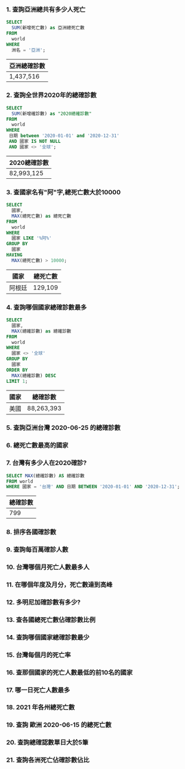 ### 1. 查詢亞洲總共有多少人死亡

```sql
SELECT
  SUM(新增死亡數) as 亞洲總死亡數
FROM
  world
WHERE
  洲名 = '亞洲';
 ```
 
| 亞洲總確診數 |
|----|
| 1,437,516 |

### 2. 查詢全世界2020年的總確診數

```sql
SELECT
  SUM(新增確診數) as "2020總確診數"
FROM
  world
WHERE
 日期 between '2020-01-01' and '2020-12-31'
 AND 國家 IS NOT NULL
 AND 國家 <> '全球';
```

| 2020總確診數 |
|----|
| 82,993,125 |

### 3. 查國家名有"阿"字,總死亡數大於10000

```sql
SELECT
  國家,
  MAX(總死亡數) as 總死亡數
FROM
  world
WHERE
  國家 LIKE '%阿%'
GROUP BY
  國家
HAVING
  MAX(總死亡數) > 10000;
```

| 國家 | 總死亡數 |
|----|----|
| 阿根廷 | 129,109 |

### 4. 查詢哪個國家總確診數最多

```sql
SELECT
  國家,
  MAX(總確診數) as 總確診數
FROM
  world
WHERE
  國家 <> '全球'
GROUP BY
  國家
ORDER BY
  MAX(總確診數) DESC
LIMIT 1;
```

| 國家 | 總確診數 |
|----|----|
| 美國 | 88,263,393 |

### 5. 查詢亞洲台灣 2020-06-25 的總確診數
### 6. 總死亡數最高的國家
### 7. 台灣有多少人在2020確診?

```sql
SELECT MAX(總確診數) AS 總確診數
FROM world
WHERE 國家 = '台灣' AND 日期 BETWEEN '2020-01-01' AND '2020-12-31';
```

| 總確診數 |
|:---|
| 799 |

### 8. 排序各國確診數
### 9. 查詢每百萬確診人數
### 10. 台灣哪個月死亡人數最多人
### 11. 在哪個年度及月分，死亡數達到高峰
### 12. 多明尼加確診數有多少?
### 13. 查各國總死亡數佔確診數比例
### 14. 查詢哪個國家總確診數最少
### 15. 台灣每個月的死亡率
### 16. 查那個國家的死亡人數最低的前10名的國家
### 17. 哪一日死亡人數最多
### 18. 2021 年各州總死亡數
### 19. 查詢 歐洲 2020-06-15 的總死亡數
### 20. 查詢總確認數單日大於5筆
### 21. 查詢各洲死亡佔確診數佔比